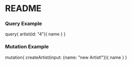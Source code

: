 # README

### Query Example

query{
  artist(id: "4"){
    name
  }
}

### Mutation Example

mutation{ 
  createArtist(input: {name: "new Artist!"}){ 
  	name 
  } 
}


